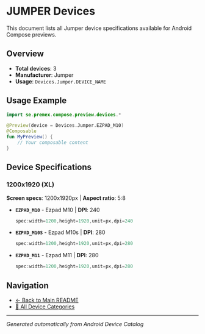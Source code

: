# JUMPER Devices

This document lists all Jumper device specifications available for Android Compose previews.

## Overview

- **Total devices**: 3
- **Manufacturer**: Jumper
- **Usage**: `Devices.Jumper.DEVICE_NAME`

## Usage Example

```kotlin
import se.premex.compose.preview.devices.*

@Preview(device = Devices.Jumper.EZPAD_M10)
@Composable
fun MyPreview() {
    // Your composable content
}
```

## Device Specifications

### 1200x1920 (XL)

**Screen specs**: 1200x1920px | **Aspect ratio**: 5:8

- **`EZPAD_M10`** - Ezpad M10 | **DPI**: 240
  ```kotlin
  spec:width=1200,height=1920,unit=px,dpi=240
  ```

- **`EZPAD_M10S`** - Ezpad M10s | **DPI**: 280
  ```kotlin
  spec:width=1200,height=1920,unit=px,dpi=280
  ```

- **`EZPAD_M11`** - Ezpad M11 | **DPI**: 280
  ```kotlin
  spec:width=1200,height=1920,unit=px,dpi=280
  ```

## Navigation

- [← Back to Main README](../../README.md)
- [📱 All Device Categories](../README.md)

---
*Generated automatically from Android Device Catalog*
